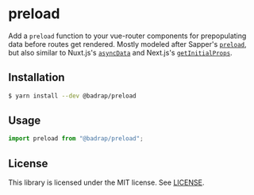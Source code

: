 # preload

Add a `preload` function to your vue-router components for prepopulating data before routes get rendered. Mostly modeled after Sapper's [`preload`](https://sapper.svelte.technology/guide#preloading), but also similar to Nuxt.js's [`asyncData`](https://nuxtjs.org/guide/async-data) and Next.js's [`getInitialProps`](https://nextjs.org/docs/#fetching-data-and-component-lifecycle).

## Installation

```sh
$ yarn install --dev @badrap/preload
```

## Usage

```js
import preload from "@badrap/preload";
```

## License

This library is licensed under the MIT license. See [LICENSE](./LICENSE).
